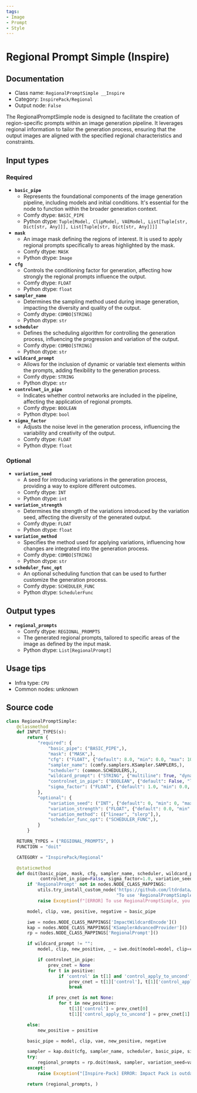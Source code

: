 ```yaml
---
tags:
- Image
- Prompt
- Style
---
```


# Regional Prompt Simple (Inspire)
## Documentation
- Class name: `RegionalPromptSimple __Inspire`
- Category: `InspirePack/Regional`
- Output node: `False`

The RegionalPromptSimple node is designed to facilitate the creation of region-specific prompts within an image generation pipeline. It leverages regional information to tailor the generation process, ensuring that the output images are aligned with the specified regional characteristics and constraints.
## Input types
### Required
- **`basic_pipe`**
    - Represents the foundational components of the image generation pipeline, including models and initial conditions. It's essential for the node to function within the broader generation context.
    - Comfy dtype: `BASIC_PIPE`
    - Python dtype: `Tuple[Model, ClipModel, VAEModel, List[Tuple[str, Dict[str, Any]]], List[Tuple[str, Dict[str, Any]]]]`
- **`mask`**
    - An image mask defining the regions of interest. It is used to apply regional prompts specifically to areas highlighted by the mask.
    - Comfy dtype: `MASK`
    - Python dtype: `Image`
- **`cfg`**
    - Controls the conditioning factor for generation, affecting how strongly the regional prompts influence the output.
    - Comfy dtype: `FLOAT`
    - Python dtype: `float`
- **`sampler_name`**
    - Determines the sampling method used during image generation, impacting the diversity and quality of the output.
    - Comfy dtype: `COMBO[STRING]`
    - Python dtype: `str`
- **`scheduler`**
    - Defines the scheduling algorithm for controlling the generation process, influencing the progression and variation of the output.
    - Comfy dtype: `COMBO[STRING]`
    - Python dtype: `str`
- **`wildcard_prompt`**
    - Allows for the inclusion of dynamic or variable text elements within the prompts, adding flexibility to the generation process.
    - Comfy dtype: `STRING`
    - Python dtype: `str`
- **`controlnet_in_pipe`**
    - Indicates whether control networks are included in the pipeline, affecting the application of regional prompts.
    - Comfy dtype: `BOOLEAN`
    - Python dtype: `bool`
- **`sigma_factor`**
    - Adjusts the noise level in the generation process, influencing the variability and creativity of the output.
    - Comfy dtype: `FLOAT`
    - Python dtype: `float`
### Optional
- **`variation_seed`**
    - A seed for introducing variations in the generation process, providing a way to explore different outcomes.
    - Comfy dtype: `INT`
    - Python dtype: `int`
- **`variation_strength`**
    - Determines the strength of the variations introduced by the variation seed, affecting the diversity of the generated output.
    - Comfy dtype: `FLOAT`
    - Python dtype: `float`
- **`variation_method`**
    - Specifies the method used for applying variations, influencing how changes are integrated into the generation process.
    - Comfy dtype: `COMBO[STRING]`
    - Python dtype: `str`
- **`scheduler_func_opt`**
    - An optional scheduling function that can be used to further customize the generation process.
    - Comfy dtype: `SCHEDULER_FUNC`
    - Python dtype: `SchedulerFunc`
## Output types
- **`regional_prompts`**
    - Comfy dtype: `REGIONAL_PROMPTS`
    - The generated regional prompts, tailored to specific areas of the image as defined by the input mask.
    - Python dtype: `List[RegionalPrompt]`
## Usage tips
- Infra type: `CPU`
- Common nodes: unknown


## Source code
```python
class RegionalPromptSimple:
    @classmethod
    def INPUT_TYPES(s):
        return {
            "required": {
                "basic_pipe": ("BASIC_PIPE",),
                "mask": ("MASK",),
                "cfg": ("FLOAT", {"default": 8.0, "min": 0.0, "max": 100.0}),
                "sampler_name": (comfy.samplers.KSampler.SAMPLERS,),
                "scheduler": (common.SCHEDULERS,),
                "wildcard_prompt": ("STRING", {"multiline": True, "dynamicPrompts": False, "placeholder": "wildcard prompt"}),
                "controlnet_in_pipe": ("BOOLEAN", {"default": False, "label_on": "Keep", "label_off": "Override"}),
                "sigma_factor": ("FLOAT", {"default": 1.0, "min": 0.0, "max": 10.0, "step": 0.01}),
            },
            "optional": {
                "variation_seed": ("INT", {"default": 0, "min": 0, "max": 0xffffffffffffffff}),
                "variation_strength": ("FLOAT", {"default": 0.0, "min": 0.0, "max": 1.0, "step": 0.01}),
                "variation_method": (["linear", "slerp"],),
                "scheduler_func_opt": ("SCHEDULER_FUNC",),
            }
        }

    RETURN_TYPES = ("REGIONAL_PROMPTS", )
    FUNCTION = "doit"

    CATEGORY = "InspirePack/Regional"

    @staticmethod
    def doit(basic_pipe, mask, cfg, sampler_name, scheduler, wildcard_prompt,
             controlnet_in_pipe=False, sigma_factor=1.0, variation_seed=0, variation_strength=0.0, variation_method='linear', scheduler_func_opt=None):
        if 'RegionalPrompt' not in nodes.NODE_CLASS_MAPPINGS:
            utils.try_install_custom_node('https://github.com/ltdrdata/ComfyUI-Impact-Pack',
                                          "To use 'RegionalPromptSimple' node, 'Impact Pack' extension is required.")
            raise Exception(f"[ERROR] To use RegionalPromptSimple, you need to install 'ComfyUI-Impact-Pack'")

        model, clip, vae, positive, negative = basic_pipe

        iwe = nodes.NODE_CLASS_MAPPINGS['ImpactWildcardEncode']()
        kap = nodes.NODE_CLASS_MAPPINGS['KSamplerAdvancedProvider']()
        rp = nodes.NODE_CLASS_MAPPINGS['RegionalPrompt']()

        if wildcard_prompt != "":
            model, clip, new_positive, _ = iwe.doit(model=model, clip=clip, populated_text=wildcard_prompt, seed=None)

            if controlnet_in_pipe:
                prev_cnet = None
                for t in positive:
                    if 'control' in t[1] and 'control_apply_to_uncond' in t[1]:
                        prev_cnet = t[1]['control'], t[1]['control_apply_to_uncond']
                        break

                if prev_cnet is not None:
                    for t in new_positive:
                        t[1]['control'] = prev_cnet[0]
                        t[1]['control_apply_to_uncond'] = prev_cnet[1]

        else:
            new_positive = positive

        basic_pipe = model, clip, vae, new_positive, negative

        sampler = kap.doit(cfg, sampler_name, scheduler, basic_pipe, sigma_factor=sigma_factor, scheduler_func_opt=scheduler_func_opt)[0]
        try:
            regional_prompts = rp.doit(mask, sampler, variation_seed=variation_seed, variation_strength=variation_strength, variation_method=variation_method)[0]
        except:
            raise Exception("[Inspire-Pack] ERROR: Impact Pack is outdated. Update Impact Pack to latest version to use this.")

        return (regional_prompts, )

```
